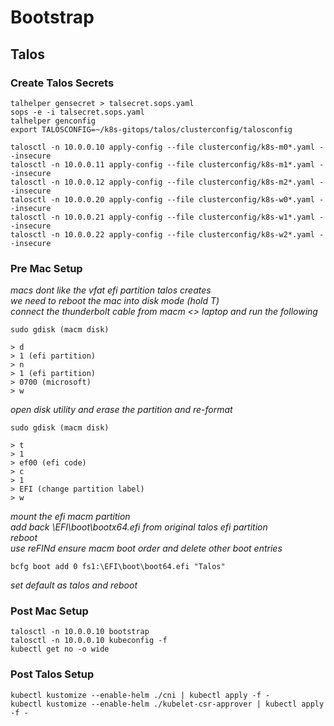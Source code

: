 # Bootstrap

## Talos

### Create Talos Secrets

```
talhelper gensecret > talsecret.sops.yaml
sops -e -i talsecret.sops.yaml
talhelper genconfig
export TALOSCONFIG=~/k8s-gitops/talos/clusterconfig/talosconfig
```

```
talosctl -n 10.0.0.10 apply-config --file clusterconfig/k8s-m0*.yaml --insecure
talosctl -n 10.0.0.11 apply-config --file clusterconfig/k8s-m1*.yaml --insecure
talosctl -n 10.0.0.12 apply-config --file clusterconfig/k8s-m2*.yaml --insecure
talosctl -n 10.0.0.20 apply-config --file clusterconfig/k8s-w0*.yaml --insecure
talosctl -n 10.0.0.21 apply-config --file clusterconfig/k8s-w1*.yaml --insecure
talosctl -n 10.0.0.22 apply-config --file clusterconfig/k8s-w2*.yaml --insecure
```

### Pre Mac Setup

_macs dont like the vfat efi partition talos creates_  
_we need to reboot the mac into disk mode (hold T)_  
_connect the thunderbolt cable from macm <> laptop and run the following_

`sudo gdisk (macm disk)`

```
> d
> 1 (efi partition)
> n
> 1 (efi partition)
> 0700 (microsoft)
> w
```

_open disk utility and erase the partition and re-format_

`sudo gdisk (macm disk)`

```
> t
> 1
> ef00 (efi code)
> c
> 1
> EFI (change partition label)
> w
```

_mount the efi macm partition_  
_add back \EFI\boot\bootx64.efi from original talos efi partition_  
_reboot_  
_use reFINd ensure macm boot order and delete other boot entries_

`bcfg boot add 0 fs1:\EFI\boot\boot64.efi "Talos"`

_set default as talos and reboot_

### Post Mac Setup

```
talosctl -n 10.0.0.10 bootstrap
talosctl -n 10.0.0.10 kubeconfig -f
kubectl get no -o wide
```

### Post Talos Setup

```
kubectl kustomize --enable-helm ./cni | kubectl apply -f -
kubectl kustomize --enable-helm ./kubelet-csr-approver | kubectl apply -f -
```